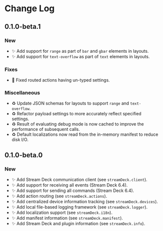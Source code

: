 <!--

## {version}

🚨 Breaking change
✨ Add
🐞 Fix
♻️ Refactor / Enhance / Update

-->

# Change Log

## 0.1.0-beta.1

### New

-   ✨ Add support for `range` as part of `bar` and `gbar` elements in layouts.
-   ✨ Add support for `text-overflow` as part of `text` elements in layouts.

### Fixes

-   🐞 Fixed routed actions having un-typed settings.

### Miscellaneous

-   ♻️ Update JSON schemas for layouts to support `range` and `text-overflow`.
-   ♻️ Refactor payload settings to more accurately reflect specified settings.
-   ♻️ Result of evaluating debug mode is now cached to improve the performance of subsequent calls.
-   ♻️ Default localizations now read from the in-memory manifest to reduce disk I/O.

## 0.1.0-beta.0

### New

-   ✨ Add Stream Deck communication client (see `streamDeck.client`).
-   ✨ Add support for receiving all events (Stream Deck 6.4).
-   ✨ Add support for sending all commands (Stream Deck 6.4).
-   ✨ Add action routing (see `streamDeck.actions`).
-   ✨ Add centralized device information tracking (see `streamDeck.devices`).
-   ✨ Add local file-based logging framework (see `streamDeck.logger`).
-   ✨ Add localization support (see `streamDeck.i18n`).
-   ✨ Add manifest information (see `streamDeck.manifest`).
-   ✨ Add Stream Deck and plugin information (see `streamDeck.info`).
